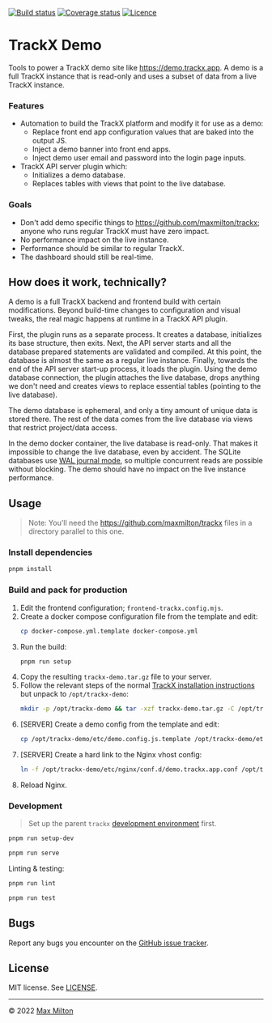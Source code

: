 [![Build status](https://img.shields.io/github/workflow/status/maxmilton/trackx-demo/ci)](https://github.com/maxmilton/trackx-demo/actions)
[![Coverage status](https://img.shields.io/codeclimate/coverage/maxmilton/trackx-demo)](https://codeclimate.com/github/maxmilton/trackx-demo)
[![Licence](https://img.shields.io/github/license/maxmilton/trackx-demo.svg)](https://github.com/maxmilton/trackx-demo/blob/master/LICENSE)

# TrackX Demo

Tools to power a TrackX demo site like <https://demo.trackx.app>. A demo is a full TrackX instance that is read-only and uses a subset of data from a live TrackX instance.

### Features

- Automation to build the TrackX platform and modify it for use as a demo:
  - Replace front end app configuration values that are baked into the output JS.
  - Inject a demo banner into front end apps.
  - Inject demo user email and password into the login page inputs.
- TrackX API server plugin which:
  - Initializes a demo database.
  - Replaces tables with views that point to the live database.

### Goals

- Don't add demo specific things to <https://github.com/maxmilton/trackx>; anyone who runs regular TrackX must have zero impact.
- No performance impact on the live instance.
- Performance should be similar to regular TrackX.
- The dashboard should still be real-time.

## How does it work, technically?

A demo is a full TrackX backend and frontend build with certain modifications. Beyond build-time changes to configuration and visual tweaks, the real magic happens at runtime in a TrackX API plugin.

First, the plugin runs as a separate process. It creates a database, initializes its base structure, then exits. Next, the API server starts and all the database prepared statements are validated and compiled. At this point, the database is almost the same as a regular live instance. Finally, towards the end of the API server start-up process, it loads the plugin. Using the demo database connection, the plugin attaches the live database, drops anything we don't need and creates views to replace essential tables (pointing to the live database).

The demo database is ephemeral, and only a tiny amount of unique data is stored there. The rest of the data comes from the live database via views that restrict project/data access.

In the demo docker container, the live database is read-only. That makes it impossible to change the live database, even by accident. The SQLite databases use [WAL journal mode](https://www.sqlite.org/wal.html), so multiple concurrent reads are possible without blocking. The demo should have no impact on the live instance performance.

## Usage

> Note: You'll need the <https://github.com/maxmilton/trackx> files in a directory parallel to this one.

### Install dependencies

```sh
pnpm install
```

### Build and pack for production

1. Edit the frontend configuration; `frontend-trackx.config.mjs`.
1. Create a docker compose configuration file from the template and edit:
   ```sh
   cp docker-compose.yml.template docker-compose.yml
   ```
1. Run the build:
   ```sh
   pnpm run setup
   ```
1. Copy the resulting `trackx-demo.tar.gz` file to your server.
1. Follow the relevant steps of the normal [TrackX installation instructions](https://docs.trackx.app/#/getting-started/installation.md) but unpack to `/opt/trackx-demo`:
   ```sh
   mkdir -p /opt/trackx-demo && tar -xzf trackx-demo.tar.gz -C /opt/trackx-demo && rm trackx-demo.tar.gz
   ```
1. [SERVER] Create a demo config from the template and edit:
   ```sh
   cp /opt/trackx-demo/etc/demo.config.js.template /opt/trackx-demo/etc/demo.config.js
   ```
1. [SERVER] Create a hard link to the Nginx vhost config:
   ```sh
   ln -f /opt/trackx-demo/etc/nginx/conf.d/demo.trackx.app.conf /opt/trackx/etc/nginx/conf.d/
   ```
1. Reload Nginx.

### Development

> Set up the parent `trackx` [development environment](https://docs.trackx.app/#/advanced-guides/development.md) first.

```sh
pnpm run setup-dev
```

```sh
pnpm run serve
```

Linting & testing:

```sh
pnpm run lint
```

```sh
pnpm run test
```

## Bugs

Report any bugs you encounter on the [GitHub issue tracker](https://github.com/maxmilton/trackx-demo/issues).

## License

MIT license. See [LICENSE](https://github.com/maxmilton/trackx-demo/blob/master/LICENSE).

---

© 2022 [Max Milton](https://maxmilton.com)
